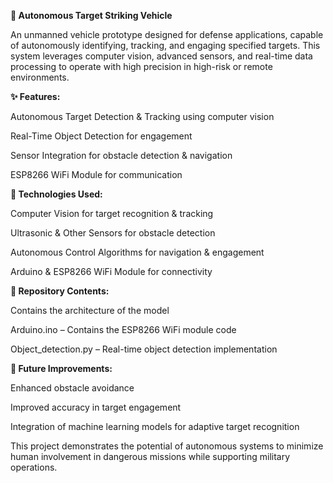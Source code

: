 **🚀 Autonomous Target Striking Vehicle**

An unmanned vehicle prototype designed for defense applications, capable of autonomously identifying, tracking, and engaging specified targets. This system leverages computer vision, advanced sensors, and real-time data processing to operate with high precision in high-risk or remote environments.

**✨ Features:**

Autonomous Target Detection & Tracking using computer vision

Real-Time Object Detection for engagement

Sensor Integration for obstacle detection & navigation

ESP8266 WiFi Module for communication

**🔧 Technologies Used:**

Computer Vision for target recognition & tracking

Ultrasonic & Other Sensors for obstacle detection

Autonomous Control Algorithms for navigation & engagement

Arduino & ESP8266 WiFi Module for connectivity

**📂 Repository Contents:**

Contains the architecture of the model 

Arduino.ino – Contains the ESP8266 WiFi module code

Object_detection.py – Real-time object detection implementation


**🚀 Future Improvements:**

Enhanced obstacle avoidance

Improved accuracy in target engagement

Integration of machine learning models for adaptive target recognition

This project demonstrates the potential of autonomous systems to minimize human involvement in dangerous missions while supporting military operations.
